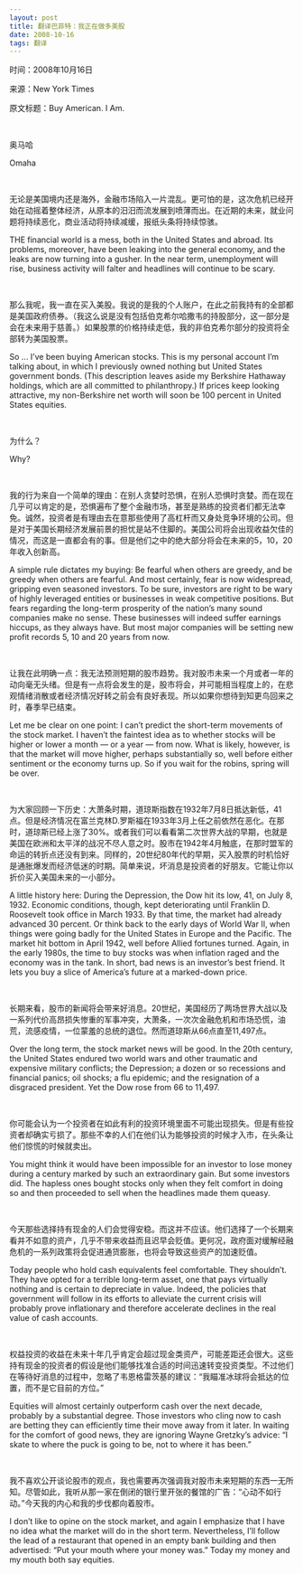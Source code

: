 ```yaml
---
layout: post
title: 翻译巴菲特：我正在做多美股
date: 2008-10-16
tags: 翻译
---
```


<p class="small">时间：2008年10月16日</p>
<p class="small">来源：New York Times <https://www.nytimes.com/2008/10/17/opinion/17buffett.html> </p>
<p class="small">原文标题：Buy American. I Am.</p>

<br>

奥马哈

Omaha

<br>

无论是美国境内还是海外，金融市场陷入一片混乱。更可怕的是，这次危机已经开始在动摇着整体经济，从原本的汨汨而流发展到喷薄而出。在近期的未来，就业问题将持续恶化，商业活动将持续减缓，报纸头条将持续惊骇。

THE financial world is a mess, both in the United States and abroad. Its problems, moreover, have been leaking into the general economy, and the leaks are now turning into a gusher. In the near term, unemployment will rise, business activity will falter and headlines will continue to be scary.

<br>

那么我呢，我一直在买入美股。我说的是我的个人账户，在此之前我持有的全部都是美国政府债券。（我这么说是没有包括伯克希尔哈撒韦的持股部分，这一部分是会在未来用于慈善。）如果股票的价格持续走低，我的非伯克希尔部分的投资将全部转为美国股票。

So ... I’ve been buying American stocks. This is my personal account I’m talking about, in which I previously owned nothing but United States government bonds. (This description leaves aside my Berkshire Hathaway holdings, which are all committed to philanthropy.) If prices keep looking attractive, my non-Berkshire net worth will soon be 100 percent in United States equities.

<br>

为什么？

Why?

<br>

我的行为来自一个简单的理由：在别人贪婪时恐惧，在别人恐惧时贪婪。而在现在几乎可以肯定的是，恐惧遍布了整个金融市场，甚至是熟练的投资者们都无法幸免。诚然，投资者是有理由去在意那些使用了高杠杆而又身处竞争环境的公司。但是对于美国长期经济发展前景的担忧是站不住脚的。美国公司将会出现收益欠佳的情况，而这是一直都会有的事。但是他们之中的绝大部分将会在未来的5，10，20年收入创新高。

A simple rule dictates my buying: Be fearful when others are greedy, and be greedy when others are fearful. And most certainly, fear is now widespread, gripping even seasoned investors. To be sure, investors are right to be wary of highly leveraged entities or businesses in weak competitive positions. But fears regarding the long-term prosperity of the nation’s many sound companies make no sense. These businesses will indeed suffer earnings hiccups, as they always have. But most major companies will be setting new profit records 5, 10 and 20 years from now.

<br>

让我在此明确一点：我无法预测短期的股市趋势。我对股市未来一个月或者一年的动向毫无头绪。但是有一点将会发生的是，股市将会，并可能相当程度上的，在悲观情绪消散或者经济情况好转之前会有良好表现。所以如果你想待到知更鸟回来之时，春季早已结束。

Let me be clear on one point: I can’t predict the short-term movements of the stock market. I haven’t the faintest idea as to whether stocks will be higher or lower a month — or a year — from now. What is likely, however, is that the market will move higher, perhaps substantially so, well before either sentiment or the economy turns up. So if you wait for the robins, spring will be over.

<br>

为大家回顾一下历史：大萧条时期，道琼斯指数在1932年7月8日抵达新低，41点。但是经济情况在富兰克林D.罗斯福在1933年3月上任之前依然在恶化。在那时，道琼斯已经上涨了30%。或者我们可以看看第二次世界大战的早期，也就是美国在欧洲和太平洋的战况不尽人意之时。股市在1942年4月触底，在那时盟军的命运的转折点还没有到来。同样的，20世纪80年代的早期，买入股票的时机恰好是通胀爆发而经济低迷的时期。简单来说，坏消息是投资者的好朋友。它能让你以折价买入美国未来的一小部分。

A little history here: During the Depression, the Dow hit its low, 41, on July 8, 1932. Economic conditions, though, kept deteriorating until Franklin D. Roosevelt took office in March 1933. By that time, the market had already advanced 30 percent. Or think back to the early days of World War II, when things were going badly for the United States in Europe and the Pacific. The market hit bottom in April 1942, well before Allied fortunes turned. Again, in the early 1980s, the time to buy stocks was when inflation raged and the economy was in the tank. In short, bad news is an investor’s best friend. It lets you buy a slice of America’s future at a marked-down price.

<br>

长期来看，股市的新闻将会带来好消息。20世纪，美国经历了两场世界大战以及一系列代价高昂损失惨重的军事冲突，大萧条，一次次金融危机和市场恐慌，油荒，流感疫情，一位蒙羞的总统的退位。然而道琼斯从66点直至11,497点。

Over the long term, the stock market news will be good. In the 20th century, the United States endured two world wars and other traumatic and expensive military conflicts; the Depression; a dozen or so recessions and financial panics; oil shocks; a flu epidemic; and the resignation of a disgraced president. Yet the Dow rose from 66 to 11,497.

<br>

你可能会认为一个投资者在如此有利的投资环境里面不可能出现损失。但是有些投资者却确实亏损了。那些不幸的人们在他们认为能够投资的时候才入市，在头条让他们惊慌的时候就卖出。

You might think it would have been impossible for an investor to lose money during a century marked by such an extraordinary gain. But some investors did. The hapless ones bought stocks only when they felt comfort in doing so and then proceeded to sell when the headlines made them queasy.

<br>

今天那些选择持有现金的人们会觉得安稳。而这并不应该。他们选择了一个长期来看并不如意的资产，几乎不带来收益而且迟早会贬值。更何况，政府面对缓解经融危机的一系列政策将会促进通货膨胀，也将会导致这些资产的加速贬值。

Today people who hold cash equivalents feel comfortable. They shouldn’t. They have opted for a terrible long-term asset, one that pays virtually nothing and is certain to depreciate in value. Indeed, the policies that government will follow in its efforts to alleviate the current crisis will probably prove inflationary and therefore accelerate declines in the real value of cash accounts.

<br>

权益投资的收益在未来十年几乎肯定会超过现金类资产，可能差距还会很大。这些持有现金的投资者的假设是他们能够找准合适的时间迅速转变投资类型。不过他们在等待好消息的过程中，忽略了韦恩格雷茨基的建议：“我瞄准冰球将会抵达的位置，而不是它目前的方位。”

Equities will almost certainly outperform cash over the next decade, probably by a substantial degree. Those investors who cling now to cash are betting they can efficiently time their move away from it later. In waiting for the comfort of good news, they are ignoring Wayne Gretzky’s advice: “I skate to where the puck is going to be, not to where it has been.”

<br>

我不喜欢公开谈论股市的观点，我也需要再次强调我对股市未来短期的东西一无所知。尽管如此，我听从那一家在倒闭的银行里开张的餐馆的广告：“心动不如行动。”今天我的内心和我的步伐都向着股市。

I don’t like to opine on the stock market, and again I emphasize that I have no idea what the market will do in the short term. Nevertheless, I’ll follow the lead of a restaurant that opened in an empty bank building and then advertised: “Put your mouth where your money was.” Today my money and my mouth both say equities.
